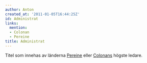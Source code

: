 ```yaml
---
author: Anton
created_at: '2011-01-05T16:44:25Z'
id: Administrat
links:
  mention:
  - Colonan
  - Pereine
title: Administrat
---
```


Titel som innehas av länderna [Pereine] eller [Colonans] högste ledare.

  [Pereine]: Pereine
  [Colonans]: Colonan
